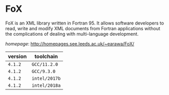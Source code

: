 # FoX

FoX is an XML library written in Fortran 95. It allows software developers to read, write and modify XML documents from Fortran applications without the complications of dealing with multi-language development.

*homepage*: <http://homepages.see.leeds.ac.uk/~earawa/FoX/>

version | toolchain
--------|----------
``4.1.2`` | ``GCC/11.2.0``
``4.1.2`` | ``GCC/9.3.0``
``4.1.2`` | ``intel/2017b``
``4.1.2`` | ``intel/2018a``
